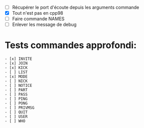 - [ ] Récupérer le port d'écoute depuis les arguments commande
- [x] Tout n'est pas en cpp98
- [ ] Faire commande NAMES
- [ ] Enlever les message de debug

# Tests commandes approfondi:
	- [x] INVITE
	- [x] JOIN
	- [x] KICK
	- [ ] LIST
	- [x] MODE
	- [ ] NICK
	- [ ] NOTICE
	- [ ] PART
	- [ ] PASS
	- [ ] PING
	- [ ] PONG
	- [ ] PRIVMSG
	- [ ] QUIT
	- [ ] USER
	- [ ] WHO
